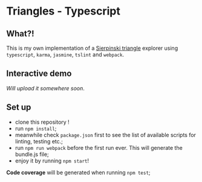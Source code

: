 # Triangles - Typescript
## What?!
This is my own implementation of a [Sierpinski triangle](https://en.wikipedia.org/wiki/Sierpinski_triangle) explorer using `typescript`, `karma`, `jasmine`, `tslint` and `webpack`.

## Interactive demo
*Will upload it somewhere soon*. 

## Set up
- clone this repository !
- run `npm install`;
- meanwhile check `package.json` first to see the list of available scripts for linting, testing etc.;
- run `npm run webpack` before the first run ever. This will generate the bundle.js file;
- enjoy it by running `npm start`!

**Code coverage** will be generated when running `npm test`;